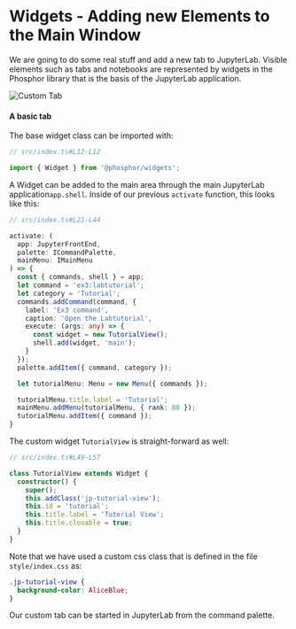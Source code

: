 # Widgets - Adding new Elements to the Main Window

We are going to do some real stuff and add a new tab to JupyterLab.
Visible elements such as tabs and notebooks are represented by widgets in the Phosphor library
that is the basis of the JupyterLab application.

![Custom Tab](preview.png)

#### A basic tab

The base widget class can be imported with:

```ts
// src/index.ts#L12-L12

import { Widget } from '@phosphor/widgets';
```

A Widget can be added to the main area through the main JupyterLab
application`app.shell`. Inside of our previous `activate` function, this looks
like this:

<!-- prettier-ignore-start -->
```ts
// src/index.ts#L21-L44

activate: (
  app: JupyterFrontEnd,
  palette: ICommandPalette,
  mainMenu: IMainMenu
) => {
  const { commands, shell } = app;
  let command = 'ex3:labtutorial';
  let category = 'Tutorial';
  commands.addCommand(command, {
    label: 'Ex3 command',
    caption: 'Open the Labtutorial',
    execute: (args: any) => {
      const widget = new TutorialView();
      shell.add(widget, 'main');
    }
  });
  palette.addItem({ command, category });

  let tutorialMenu: Menu = new Menu({ commands });

  tutorialMenu.title.label = 'Tutorial';
  mainMenu.addMenu(tutorialMenu, { rank: 80 });
  tutorialMenu.addItem({ command });
}
```
<!-- prettier-ignore-end -->

The custom widget `TutorialView` is straight-forward as well:

```ts
// src/index.ts#L49-L57

class TutorialView extends Widget {
  constructor() {
    super();
    this.addClass('jp-tutorial-view');
    this.id = 'tutorial';
    this.title.label = 'Tutorial View';
    this.title.closable = true;
  }
}
```

Note that we have used a custom css class that is defined in the file
`style/index.css` as:

<!-- embedme style/index.css -->

```css
.jp-tutorial-view {
  background-color: AliceBlue;
}
```

Our custom tab can be started in JupyterLab from the command palette.
